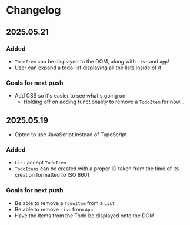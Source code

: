 # Changelog

## 2025.05.21
### Added
- `TodoItem` can be displayed to the DOM, along with `List` and `App`!
- User can expand a todo list displaying all the lists inside of it
### Goals for next push
- Add CSS so it's easier to see what's going on
    - Holding off on adding functionality to remove a `TodoItem` for now...


## 2025.05.19
- Opted to use JavaScript instead of TypeScript
### Added
- `List` accept `TodoItem`
- `TodoItems` can be created with a proper ID taken from the time of its creation formatted to ISO 8601
### Goals for next push
- Be able to remove a `TodoItem` from a `List`
- Be able to remove `List` from `App`
- Have the items from the Todo be displayed onto the DOM


